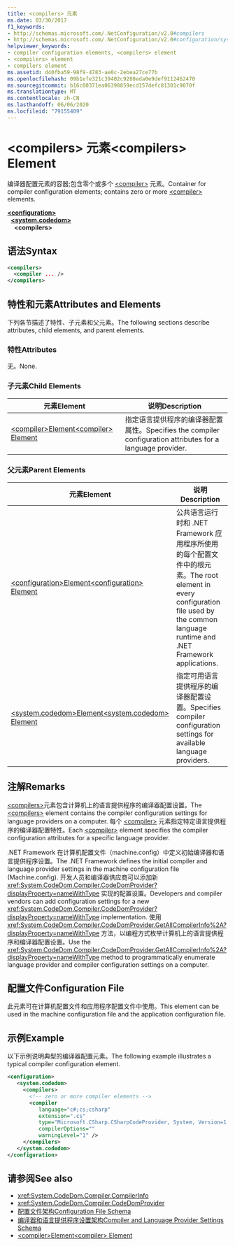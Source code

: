 ```yaml
---
title: <compilers> 元素
ms.date: 03/30/2017
f1_keywords:
- http://schemas.microsoft.com/.NetConfiguration/v2.0#compilers
- http://schemas.microsoft.com/.NetConfiguration/v2.0#configuration/system.codedom/compilers
helpviewer_keywords:
- compiler configuration elements, <compilers> element
- <compilers> element
- compilers element
ms.assetid: d40fba59-98f9-4783-ae0c-2ebea27ce77b
ms.openlocfilehash: 09b1efe321c39402c9280eda0e9def9112462470
ms.sourcegitcommit: b16c00371ea06398859ecd157defc81301c9070f
ms.translationtype: MT
ms.contentlocale: zh-CN
ms.lasthandoff: 06/06/2020
ms.locfileid: "79155409"
---
```

# <a name="compilers-element"></a><span data-ttu-id="b2f62-102">\<compilers> 元素</span><span class="sxs-lookup"><span data-stu-id="b2f62-102">\<compilers> Element</span></span>
<span data-ttu-id="b2f62-103">编译器配置元素的容器;包含零个或多个 [\<compiler>](compiler-element.md) 元素。</span><span class="sxs-lookup"><span data-stu-id="b2f62-103">Container for compiler configuration elements; contains zero or more [\<compiler>](compiler-element.md) elements.</span></span>  

[**\<configuration>**](../configuration-element.md)\
&nbsp;&nbsp;[**\<system.codedom>**](system-codedom-element.md)\
&nbsp;&nbsp;&nbsp;&nbsp;**\<compilers>**

## <a name="syntax"></a><span data-ttu-id="b2f62-104">语法</span><span class="sxs-lookup"><span data-stu-id="b2f62-104">Syntax</span></span>  
  
```xml  
<compilers>  
  <compiler ... />  
</compilers>  
```  
  
## <a name="attributes-and-elements"></a><span data-ttu-id="b2f62-105">特性和元素</span><span class="sxs-lookup"><span data-stu-id="b2f62-105">Attributes and Elements</span></span>  
 <span data-ttu-id="b2f62-106">下列各节描述了特性、子元素和父元素。</span><span class="sxs-lookup"><span data-stu-id="b2f62-106">The following sections describe attributes, child elements, and parent elements.</span></span>  
  
### <a name="attributes"></a><span data-ttu-id="b2f62-107">特性</span><span class="sxs-lookup"><span data-stu-id="b2f62-107">Attributes</span></span>  
 <span data-ttu-id="b2f62-108">无。</span><span class="sxs-lookup"><span data-stu-id="b2f62-108">None.</span></span>  
  
### <a name="child-elements"></a><span data-ttu-id="b2f62-109">子元素</span><span class="sxs-lookup"><span data-stu-id="b2f62-109">Child Elements</span></span>  
  
|<span data-ttu-id="b2f62-110">元素</span><span class="sxs-lookup"><span data-stu-id="b2f62-110">Element</span></span>|<span data-ttu-id="b2f62-111">说明</span><span class="sxs-lookup"><span data-stu-id="b2f62-111">Description</span></span>|  
|-------------|-----------------|  
|[<span data-ttu-id="b2f62-112">\<compiler>Element</span><span class="sxs-lookup"><span data-stu-id="b2f62-112">\<compiler> Element</span></span>](compiler-element.md)|<span data-ttu-id="b2f62-113">指定语言提供程序的编译器配置属性。</span><span class="sxs-lookup"><span data-stu-id="b2f62-113">Specifies the compiler configuration attributes for a language provider.</span></span>|  
  
### <a name="parent-elements"></a><span data-ttu-id="b2f62-114">父元素</span><span class="sxs-lookup"><span data-stu-id="b2f62-114">Parent Elements</span></span>  
  
|<span data-ttu-id="b2f62-115">元素</span><span class="sxs-lookup"><span data-stu-id="b2f62-115">Element</span></span>|<span data-ttu-id="b2f62-116">说明</span><span class="sxs-lookup"><span data-stu-id="b2f62-116">Description</span></span>|  
|-------------|-----------------|  
|[<span data-ttu-id="b2f62-117">\<configuration>Element</span><span class="sxs-lookup"><span data-stu-id="b2f62-117">\<configuration> Element</span></span>](../configuration-element.md)|<span data-ttu-id="b2f62-118">公共语言运行时和 .NET Framework 应用程序所使用的每个配置文件中的根元素。</span><span class="sxs-lookup"><span data-stu-id="b2f62-118">The root element in every configuration file used by the common language runtime and .NET Framework applications.</span></span>|  
|[<span data-ttu-id="b2f62-119">\<system.codedom>Element</span><span class="sxs-lookup"><span data-stu-id="b2f62-119">\<system.codedom> Element</span></span>](system-codedom-element.md)|<span data-ttu-id="b2f62-120">指定可用语言提供程序的编译器配置设置。</span><span class="sxs-lookup"><span data-stu-id="b2f62-120">Specifies compiler configuration settings for available language providers.</span></span>|  
  
## <a name="remarks"></a><span data-ttu-id="b2f62-121">注解</span><span class="sxs-lookup"><span data-stu-id="b2f62-121">Remarks</span></span>  
 <span data-ttu-id="b2f62-122">[\<compilers>](compilers-element.md)元素包含计算机上的语言提供程序的编译器配置设置。</span><span class="sxs-lookup"><span data-stu-id="b2f62-122">The [\<compilers>](compilers-element.md) element contains the compiler configuration settings for language providers on a computer.</span></span> <span data-ttu-id="b2f62-123">每个 [\<compiler>](compiler-element.md) 元素指定特定语言提供程序的编译器配置特性。</span><span class="sxs-lookup"><span data-stu-id="b2f62-123">Each [\<compiler>](compiler-element.md) element specifies the compiler configuration attributes for a specific language provider.</span></span>  
  
 <span data-ttu-id="b2f62-124">.NET Framework 在计算机配置文件（machine.config）中定义初始编译器和语言提供程序设置。</span><span class="sxs-lookup"><span data-stu-id="b2f62-124">The .NET Framework defines the initial compiler and language provider settings in the machine configuration file (Machine.config).</span></span> <span data-ttu-id="b2f62-125">开发人员和编译器供应商可以添加新 <xref:System.CodeDom.Compiler.CodeDomProvider?displayProperty=nameWithType> 实现的配置设置。</span><span class="sxs-lookup"><span data-stu-id="b2f62-125">Developers and compiler vendors can add configuration settings for a new <xref:System.CodeDom.Compiler.CodeDomProvider?displayProperty=nameWithType> implementation.</span></span> <span data-ttu-id="b2f62-126">使用 <xref:System.CodeDom.Compiler.CodeDomProvider.GetAllCompilerInfo%2A?displayProperty=nameWithType> 方法，以编程方式枚举计算机上的语言提供程序和编译器配置设置。</span><span class="sxs-lookup"><span data-stu-id="b2f62-126">Use the <xref:System.CodeDom.Compiler.CodeDomProvider.GetAllCompilerInfo%2A?displayProperty=nameWithType> method to programmatically enumerate language provider and compiler configuration settings on a computer.</span></span>  
  
## <a name="configuration-file"></a><span data-ttu-id="b2f62-127">配置文件</span><span class="sxs-lookup"><span data-stu-id="b2f62-127">Configuration File</span></span>  
 <span data-ttu-id="b2f62-128">此元素可在计算机配置文件和应用程序配置文件中使用。</span><span class="sxs-lookup"><span data-stu-id="b2f62-128">This element can be used in the machine configuration file and the application configuration file.</span></span>  
  
## <a name="example"></a><span data-ttu-id="b2f62-129">示例</span><span class="sxs-lookup"><span data-stu-id="b2f62-129">Example</span></span>  
 <span data-ttu-id="b2f62-130">以下示例说明典型的编译器配置元素。</span><span class="sxs-lookup"><span data-stu-id="b2f62-130">The following example illustrates a typical compiler configuration element.</span></span>  
  
```xml  
<configuration>  
   <system.codedom>  
     <compilers>  
       <!-- zero or more compiler elements -->  
       <compiler
          language="c#;cs;csharp"
          extension=".cs"  
          type="Microsoft.CSharp.CSharpCodeProvider, System, Version=1.0.5000.0, Culture=neutral, PublicKeyToken=b77a5c561934e089"  
          compilerOptions=""
          warningLevel="1" />  
     </compilers>  
   </system.codedom>  
</configuration>  
```  
  
## <a name="see-also"></a><span data-ttu-id="b2f62-131">请参阅</span><span class="sxs-lookup"><span data-stu-id="b2f62-131">See also</span></span>

- <xref:System.CodeDom.Compiler.CompilerInfo>
- <xref:System.CodeDom.Compiler.CodeDomProvider>
- [<span data-ttu-id="b2f62-132">配置文件架构</span><span class="sxs-lookup"><span data-stu-id="b2f62-132">Configuration File Schema</span></span>](../index.md)
- [<span data-ttu-id="b2f62-133">编译器和语言提供程序设置架构</span><span class="sxs-lookup"><span data-stu-id="b2f62-133">Compiler and Language Provider Settings Schema</span></span>](index.md)
- [<span data-ttu-id="b2f62-134">\<compiler>Element</span><span class="sxs-lookup"><span data-stu-id="b2f62-134">\<compiler> Element</span></span>](compiler-element.md)

